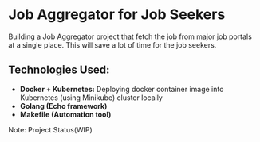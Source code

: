 # Job Aggregator for Job Seekers

Building a Job Aggregator project that fetch the job from major job portals at a single place. 
This will save a lot of time for the job seekers.

## Technologies Used:
- **Docker + Kubernetes:** Deploying docker container image into Kubernetes (using Minikube) cluster locally
- **Golang (Echo framework)**
- **Makefile (Automation tool)**


Note: Project Status(WIP)  
